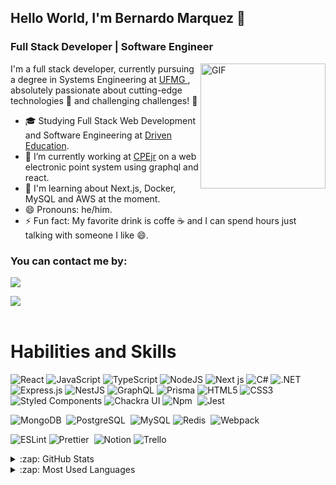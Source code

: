 ## Hello World, I'm Bernardo Marquez 👋
### Full Stack Developer | Software Engineer

<img align="right" alt="GIF" src="https://media3.giphy.com/media/26tn33aiTi1jkl6H6/giphy.gif?cid=ecf05e476lu1e48w9epfh64ftw7urju7aeqcp2cma1ope2j3&ep=v1_gifs_search&rid=giphy.gif&ct=g" width="200" />


I'm a full stack developer, currently pursuing a degree in Systems Engineering at <a href="https://www.ufmg.br/"> UFMG </a>, absolutely passionate about cutting-edge technologies 🌟 and challenging challenges! 💪

- 🎓 Studying Full Stack Web Development and Software Engineering at <a href="https://www.driven.com.br/">Driven Education</a>.
- 🔭 I’m currently working at <a href="https://cpejr.com//">CPEjr</a> on a web electronic point system using graphql and react.
- 🌱 I'm learning about Next.js, Docker, MySQL and AWS at the moment.
- 😄 Pronouns: he/him.
- ⚡ Fun fact: My favorite drink is coffe ☕ and I can spend hours just talking with someone I like 😄.

### You can contact me by: 

<a href="https://www.linkedin.com/in/bernardo-marquez/" target="_blank"><img loading="lazy" src="https://img.shields.io/badge/-LinkedIn-%230077B5?style=for-the-badge&logo=linkedin&logoColor=white" target="_blank"></a>   

<a href = "mailto:marquez.cmbh@gmail.com"><img loading="lazy" src="https://img.shields.io/badge/Gmail-D14836?style=for-the-badge&logo=gmail&logoColor=white" target="_blank"></a>
<br>
<br>

# Habilities and Skills

  ![React](https://img.shields.io/badge/react-%2320232a.svg?style=for-the-badge&logo=react&logoColor=%2361DAFB)
  ![JavaScript](https://img.shields.io/badge/javascript-%23323330.svg?style=for-the-badge&logo=javascript&logoColor=%23F7DF1E)
  ![TypeScript](https://img.shields.io/badge/typescript-%23007ACC.svg?style=for-the-badge&logo=typescript&logoColor=white)
  ![NodeJS](https://img.shields.io/badge/node.js-6DA55F?style=for-the-badge&logo=node.js&logoColor=white)
  ![Next js](https://img.shields.io/badge/next%20js-000000?style=for-the-badge&logo=nextdotjs&logoColor=white)
  ![C#](https://img.shields.io/badge/C%23-239120?style=for-the-badge&logo=c-sharp&logoColor=white)
  ![.NET](https://img.shields.io/badge/.NET-512BD4?style=for-the-badge&logo=dotnet&logoColor=white)
  ![Express.js](https://img.shields.io/badge/express.js-%23404d59.svg?style=for-the-badge&logo=express&logoColor=%2361DAFB)
  ![NestJS](https://img.shields.io/badge/nestjs-%23E0234E.svg?style=for-the-badge&logo=nestjs&logoColor=white)
  ![GraphQL](https://img.shields.io/badge/GraphQl-E10098?style=for-the-badge&logo=graphql&logoColor=white)
  ![Prisma](https://img.shields.io/badge/Prisma-3982CE?style=for-the-badge&logo=Prisma&logoColor=white)
  ![HTML5](https://img.shields.io/badge/html5-%23E34F26.svg?style=for-the-badge&logo=html5&logoColor=white)
  ![CSS3](https://img.shields.io/badge/css3-%231572B6.svg?style=for-the-badge&logo=css3&logoColor=white)
  ![Styled Components](https://img.shields.io/badge/styled--components-DB7093?style=for-the-badge&logo=styled-components&logoColor=white)
  ![Chackra UI](https://img.shields.io/badge/Chakra--UI-319795?style=for-the-badge&logo=chakra-ui&logoColor=white)
  ![Npm](https://img.shields.io/badge/Npm-000?style=for-the-badge&logo=npm&logoColor=white)&nbsp;
  ![Jest](https://img.shields.io/badge/-jest-%23C21325?style=for-the-badge&logo=jest&logoColor=white)

  
  <!--![Json](https://img.shields.io/badge/-Json-000?&style=for-the-badge&logo=json)&nbsp; -->
  ![MongoDB](https://img.shields.io/badge/MongoDB-000?style=for-the-badge&logo=mongodb)&nbsp;
  ![PostgreSQL](https://img.shields.io/badge/-PostgreSQL-000?style=for-the-badge&logo=postgresql)&nbsp;
  ![MySQL](https://img.shields.io/badge/MySQL-005C84?style=for-the-badge&logo=mysql&logoColor=white)
  ![Redis](https://img.shields.io/badge/Redis-000?&style=for-the-badge&logo=Redis&logoColor=red)&nbsp;
  ![Webpack](https://img.shields.io/badge/webpack-%238DD6F9.svg?style=for-the-badge&logo=webpack&logoColor=black)
  
  ![ESLint](https://img.shields.io/badge/ESLint-4B3263?style=for-the-badge&logo=eslint&logoColor=white)
  ![Prettier](https://img.shields.io/badge/-Prettier-000?style=for-the-badge&logo=prettier)&nbsp;
  ![Notion](https://img.shields.io/badge/Notion-%23000000.svg?style=for-the-badge&logo=notion&logoColor=white)
  ![Trello](https://img.shields.io/badge/Trello-%23026AA7.svg?style=for-the-badge&logo=Trello&logoColor=white)

<details>
  <summary>:zap: GitHub Stats</summary>
  <img height="172em" alt="Tais's GitHub Stats" src="https://github-readme-stats.vercel.app/api?username=marquezintop&count_private=true&show_icons=true&theme=blue&bg_color"/>
</details>

<details>
  <summary>:zap: Most Used Languages</summary>
  <img height="172em" alt="Tais's GitHub Top Languages" src="https://github-readme-stats.vercel.app/api/top-langs/?username=marquezintop&layout=compact&langs_count=10&theme=blue&bg_color"/>
</details>
